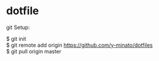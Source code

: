 dotfile  
=======  
git Setup:  

$ git init  
$ git remote add origin https://github.com/y-minato/dotfiles  
$ git pull origin master  
